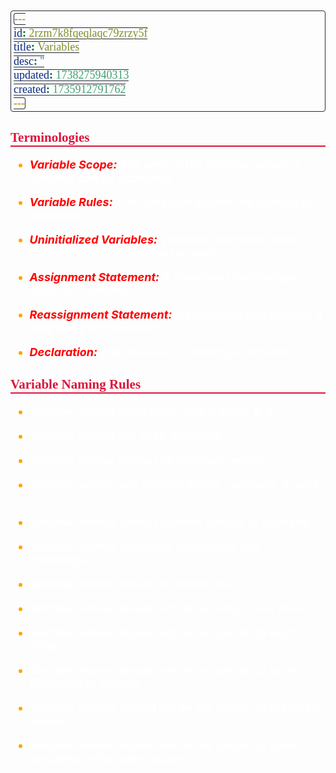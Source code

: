 ```yaml
---
id: 2rzm7k8fqeqlaqc79zrzy5f
title: Variables
desc: ''
updated: 1738275940313
created: 1735912791762
---
```


<!--#region styles-->
<style>
    * {
        font-size: 18px;
    }
    h1 {
        color: red;
        font-weight: bold;
        border-bottom: 2px solid red;
        font-family: 'Algerian';
        text-align: center;
        font-size: 2em;
    }
    h2 {
        color: crimson;
        font-weight: bold;
        font-family: 'Algerian';
        border-bottom: 2px solid crimson;
        font-size: 1.5em;
    }
    h3 {
        color: rgb(255, 0, 127);
        font-weight: bold;
        text-decoration: underline;
        font-size: 1.2em;
        font-size: 1.2em;
    }
    h4 {
        color: rgb(0, 255, 255);
        font-weight: bold;
        text-decoration: underline;
        font-size: 1em;
    }
    h5 {
        color: darkblue;
        font-weight: bold;
        font-style: italic;
        font-size: 0.9em;
    }
    code {
        font-family: 'Cascadia Code';
        border: 1px solid #282a36;
        border-radius: 4px;
        padding: 1px 4px;
    }
    pre {
        font-family: 'Cascadia Code';
        border: 1px solid #282a36;
        border-radius: 4px;
        padding: 1px 4px;
    }
    p {
        font-style: 'Cascadia Code';
        color: white;
    }
    li {
        margin-bottom: 10px;
        font-style: italic;
        font-weight: bold;
        color: orange;
    }
    ul {
        margin-bottom: 10px;
        font-style: italic;
        font-weight: bold;
        color: orange;
    }
    b {
        font-weight: bold;
        color: rgb(255, 0, 0);
    }
    u {
        text-decoration: underline;
        font-weight: bold;
        font-style: italic;
    }
    a {
        color: #98c379;
        text-decoration: none;
    }
    a:hover {
        text-decoration: underline;
    }
    i {
        font-style: italic;
        color: yellow;
    }
    blockquote {
        background: rgba(255, 0, 127, 0.1); /* Light pink background */
        border-left: 5px solid rgb(255, 0, 127); /* Bold pink left border */
        padding: 10px 15px;
        margin: 10px 0;
        font-style: italic;
        font-weight: bold;
        color: white;
    }
</style>
<!--#endregion-->

## Terminologies

-   <b>Variable Scope:</b> The area of the program where a variable can be accessed.

-   <b>Variable Rules:</b> The rules that govern the naming of variables.
-   <b>Uninitialized Variables:</b> Variables that have been declared but not assigned a value.
-   <b>Assignment Statement:</b> A statement that assigns a value to a variable.
-   <b>Reassignment Statement:</b> A statement that assigns a new value to a variable.
-   <b>Declaration:</b> The process of creating a variable.

## Variable Naming Rules

-   Variable names must begin with a letter, $, or \_.

-   Variable names are case-sensitive.
-   Variable names cannot be reserved words.
-   Variable names can contain letters, numbers, $, and \_.
-   Variable names cannot contain spaces or hyphens.
-   Variable names should be descriptive and meaningful.
-   Variable names should be camelCase.
-   Variable names should not be too long or too short.
-   Variable names should not be too similar to each other.
-   Variable names should not be too similar to built-in functions or objects.
-   Variable names should not be too similar to reserved words.
-   Variable names should not be too similar to other variables in the same scope.

